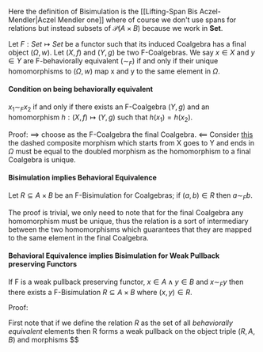 Here the definition of Bisimulation is the [[Lifting-Span Bis Aczel-Mendler|Aczel Mendler one]] where of course we don't use spans for relations but instead subsets of $\mathcal{P}(A \times B)$ because we work in **Set**.

Let $F: Set \mapsto Set$ be a functor such that its induced Coalgebra has a final object ($\Omega, w$).
Let $(X, f)$ and $(Y, g)$ be two F-Coalgebras.
We say $x\in X$ and $y \in Y$ are F-behaviorally equivalent ($\sim_{F}$) if and only if their unique homomorphisms to $(\Omega, w)$ map x and y to the same element in $\Omega$.

#### Condition on being behaviorally equivalent
$x_1 \sim_F x_2$ if and only if there exists an F-Coalgebra $(Y, g)$ and an homomorphism $h: (X, f)\mapsto (Y,g)$ such that $h(x_1) = h(x_2)$.

Proof:
$\implies$ choose as the F-Coalgebra the final Coalgebra.
$\impliedby$ Consider [this](https://tikzcd.yichuanshen.de/#N4Igdg9gJgpgziAXAbVABwnAlgFyxMJZABgBpiBdUkANwEMAbAVxiRAA0QBfU9TXfIRRkATFVqMWbAGKcefbHgJER5cfWatEIADo6A8gFsYAczrdeIDIsErSY6hqnbpeo6fPyr-JUOQAWNUdJLRAATQsFAWUUQIcJTRkIrnEYKBN4IlAAMwAnCEMkMhAcCCQARi88gqRVErLEAGYq-MLEcupSpGbLarbirsQ6hiwwUKgIJgAjBlZqAAsYOigkMCYGBk66LAY2SDHIkD6kQPra6hGD7QmcHDTD48QAVk6GnpzWk9ekJ5aaxAGDVOUxgYBWTWKl3GEFu9wWS3B4AIrBSXCAA) the dashed composite morphism which starts from X goes to Y and ends in $\Omega$ must be equal to the doubled morphism as the homomorphism to a final Coalgebra is unique.

#### Bisimulation implies Behavioral Equivalence

Let $R \subseteq A \times B$ be an F-Bisimulation for Coalgebras; if $(a, b) \in R$ then $a \sim_F b$.

The proof is trivial, we only need to note that for the final Coalgebra any homomorphism must be unique, thus the relation is a sort of intermediary between the two homomorphisms which guarantees that they are mapped to the same element in the final Coalgebra.

#### Behavioral Equivalence implies Bisimulation for Weak Pullback preserving Functors

If F is a weak pullback preserving functor, $x \in A \land y \in B$ and $x \sim_F y$ then there exists a F-Bisimulation $R\subseteq A \times B$ where $(x, y) \in R$.

Proof:

First note that if we define the relation $R$ as the set of all *behaviorally equivalent* elements then R forms a weak pullback on the object triple ($R, A, B$) and morphisms $$


